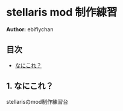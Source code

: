 # stellaris mod 制作練習
**Author:** ebiflychan

## 目次
- [なにこれ？](#なにこれ)

## 1. なにこれ？
stellarisのmod制作練習台
